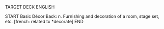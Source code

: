 TARGET DECK
ENGLISH

START
Basic
Décor
Back: n. Furnishing and decoration of a room, stage set, etc. [french: related to *decorate]
END
